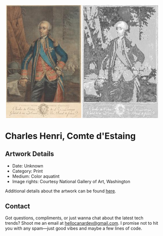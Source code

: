 <html>

<div align="center">
    <img width="49%" src="artwork.jpg" alt="artwork"/>
    <img width="49%" src="ascii_artwork.jpg" alt="artwork ASCII"/>
</div>

# Charles Henri, Comte d'Estaing

## Artwork Details

- Date: Unknown
- Category: Print
- Medium: Color aquatint
- Image rights: Courtesy National Gallery of Art, Washington

Additional details about the artwork can be found [here](https://www.artsy.net/artwork/p-frieselhem-charles-henri-comte-destaing).

## Contact

Got questions, compliments, or just wanna chat about the latest tech trends? Shoot me an email
at [hellocanardev@gmail.com](mailto:hellocanardev@gmail.com). I promise not to hit you with any spam—just good vibes and
maybe a few lines of code.

</html>
